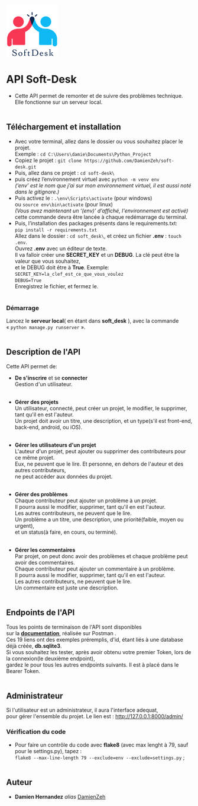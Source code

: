 ![Alt text](https://github.com/DamienZeh/soft-desk/blob/main/soft_desk/soft_desk/logo/logo.png)<br>

# API Soft-Desk

- Cette API permet de remonter et de suivre des problèmes technique.<br>
 Elle fonctionne sur un serveur local.<br><br>



## Téléchargement et installation 


- Avec votre terminal, allez dans le dossier ou vous souhaitez placer le projet.<br/> 
Exemple : ``cd C:\Users\damie\Documents\Python_Project``
- Copiez le projet : ``git clone https://github.com/DamienZeh/soft-desk.git``
- Puis, allez dans ce projet : ``cd soft-desk\``
- puis créez l’environnement virtuel avec  ``python -m venv env``<br/>
	_(‘env’ est le nom que j’ai sur mon environnement virtuel, il est aussi noté dans le gitignore.)_
- Puis activez le : ``.\env\Scripts\activate`` (pour windows)<br/>
ou ``source env\bin\activate`` (pour linux)<br/>
	_(Vous avez maintenant un ‘(env)’ d’affiché, l'environnement est activé)_<br>
cette commande devra être lancée à chaque redémarrage du terminal.
- Puis, l’installation  des packages présents dans le requirements.txt:<br> ``pip install -r requirements.txt``<br>
Allez dans le dossier : ``cd soft_desk\``, et créez un fichier **.env** : ``touch .env``.<br/>
Ouvrez **.env** avec un éditeur de texte.<br/>
Il va falloir créer une **SECRET_KEY** et un **DEBUG**. La clé peut être la valeur que vous souhaitez,<br/> et le DEBUG doit être à **True**.
Exemple:<br/>
``SECRET_KEY=la_clef_est_ce_que_vous_voulez``<br/>
``DEBUG=True``<br/>
Enregistrez le fichier, et fermez le.
<br/><br>

### Démarrage

Lancez le  **serveur local**( en étant dans **soft_desk** ), avec la commande « ``python manage.py runserver`` ».<br><br>

## Description de l'API
Cette API permet de:
- **De s'inscrire** et se **connecter**<br/>
Gestion d'un utilisateur.<br/><br/>

- **Gérer des projets**<br/>
Un utilisateur, connecté, peut créer un projet, le modifier, le supprimer, tant qu'il en est l'auteur.<br/>
Un projet doit avoir un titre, une description, et un type(s'il est front-end, back-end, android, ou iOS).<br/><br/>

- **Gérer les utilisateurs d'un projet**<br/>
L'auteur d'un projet, peut ajouter ou supprimer des contributeurs pour ce même projet.<br/> Eux, ne peuvent que le lire. Et personne, en dehors de l'auteur et des autres contributeurs,<br/>
 ne peut accéder aux données du projet. <br/><br/>

- **Gérer des problèmes**<br/>
Chaque contributeur peut ajouter un problème à un projet.<br/>
Il pourra aussi le modifier, supprimer, tant qu'il en est l'auteur.<br/> Les autres contributeurs, ne peuvent que le lire.<br/>
Un problème a un titre, une description, une priorité(faible, moyen ou urgent),<br/>
et un status(à faire, en cours, ou terminé).<br/><br/>

- **Gérer les commentaires**<br/>
Par projet, on peut donc avoir des problèmes et chaque problème peut avoir des commentaires.<br/>
Chaque contributeur peut ajouter un commentaire à un problème.<br/>
Il pourra aussi le modifier, supprimer, tant qu'il en est l'auteur.<br/> Les autres contributeurs, ne peuvent que le lire.<br/>
Un commentaire est juste une description.<br/><br/>


## Endpoints de l'API
Tous les points de terminaison de l'API sont disponibles<br/>
 sur la [**documentation**](https://documenter.getpostman.com/view/19809103/VUjQo55W), réalisée sur Postman .<br/>
 Ces 19 liens ont des exemples préremplis, d'id, étant liés à une database déjà créée, **db.sqlite3**.<br/>
 Si vous souhaitez les tester, après avoir obtenu votre premier Token, lors de la connexion(le deuxième endpoint),<br/> gardez le pour tous les autres endpoints suivants. Il est à placé dans le Bearer Token.<br/><br/>

 ## Administrateur
 Si l'utilisateur est un administrateur, il aura l'interface adequat,<br/>
 pour gérer l'ensemble du projet. Le lien est :
 http://127.0.0.1:8000/admin/


### Vérification du code
- Pour faire un contrôle du code avec **flake8** (avec max lenght à 79, sauf pour le settings.py), tapez :<br/>
``flake8 --max-line-length 79 --exclude=env --exclude=settings.py`` ;<br/><br/>

## Auteur

* **Damien Hernandez** _alias_ [DamienZeh](https://damienhernandez.fr/)








